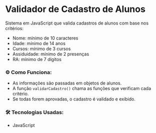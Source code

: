 # Validador de Cadastro de Alunos  

Sistema em JavaScript que valida cadastros de alunos com base nos critérios:  
- Nome: mínimo de 10 caracteres  
- Idade: mínimo de 14 anos  
- Cursos: mínimo de 3 cursos  
- Assiduidade: mínimo de 2 presenças  
- RA: mínimo de 7 dígitos  

### ⚙️ Como Funciona:  
- As informações são passadas em objetos de alunos.  
- A função `validarCadastro()` chama as funções que verificam cada critério.  
- Se todas forem aprovadas, o cadastro é validado e exibido.  

### 🛠️ Tecnologias Usadas:  
- JavaScript  
